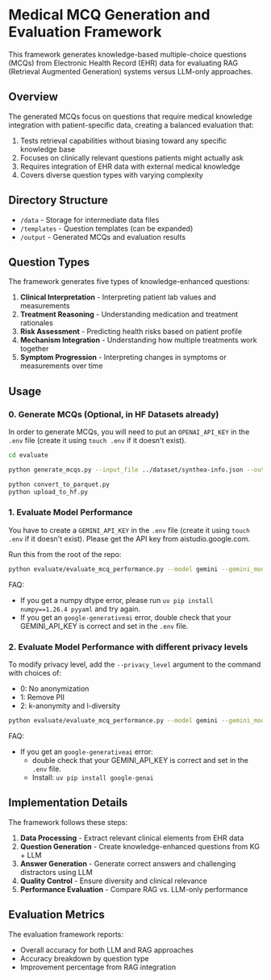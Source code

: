 # Medical MCQ Generation and Evaluation Framework

This framework generates knowledge-based multiple-choice questions (MCQs) from Electronic Health Record (EHR) data for evaluating RAG (Retrieval Augmented Generation) systems versus LLM-only approaches.

## Overview

The generated MCQs focus on questions that require medical knowledge integration with patient-specific data, creating a balanced evaluation that:

1. Tests retrieval capabilities without biasing toward any specific knowledge base
2. Focuses on clinically relevant questions patients might actually ask
3. Requires integration of EHR data with external medical knowledge
4. Covers diverse question types with varying complexity

## Directory Structure

- `/data` - Storage for intermediate data files
- `/templates` - Question templates (can be expanded)
- `/output` - Generated MCQs and evaluation results

## Question Types

The framework generates five types of knowledge-enhanced questions:

1. **Clinical Interpretation** - Interpreting patient lab values and measurements
2. **Treatment Reasoning** - Understanding medication and treatment rationales
3. **Risk Assessment** - Predicting health risks based on patient profile
4. **Mechanism Integration** - Understanding how multiple treatments work together
5. **Symptom Progression** - Interpreting changes in symptoms or measurements over time

## Usage

### 0. Generate MCQs (Optional, in HF Datasets already)

In order to generate MCQs, you will need to put an `OPENAI_API_KEY` in the `.env` file (create it using `touch .env` if it doesn't exist).

```bash
cd evaluate

python generate_mcqs.py --input_file ../dataset/synthea-info.json --output_file ./data/medical_mcqs.json --num_questions 400 --primekg_path ../dataset/primekg/ --questions_per_type 3 --checkpoint_file ./output/mcq_checkpoint.json --resume --seed 42

python convert_to_parquet.py
python upload_to_hf.py
```

### 1. Evaluate Model Performance

You have to create a `GEMINI_API_KEY` in the `.env` file (create it using `touch .env` if it doesn't exist). Please get the API key from aistudio.google.com.

Run this from the root of the repo: 
```bash
python evaluate/evaluate_mcq_performance.py --model gemini --gemini_model gemini-2.0-flash --output_file ./evaluate/output/level0_evals.json --seed 09052023 --num_questions 400 --privacy_level 0
```

FAQ: 
- If you get a numpy dtype error, please run `uv pip install numpy==1.26.4 pyyaml` and try again.
- If you get an `google-generativeai` error, double check that your GEMINI_API_KEY is correct and set in the `.env` file.

### 2. Evaluate Model Performance with different privacy levels

To modify privacy level, add the `--privacy_level` argument to the command with choices of: 
- 0: No anonymization
- 1: Remove PII
- 2: k-anonymity and l-diversity

```bash
python evaluate/evaluate_mcq_performance.py --model gemini --gemini_model gemini-2.0-flash --output_file ./evaluate/output/level1_evals.json --seed 09052023 --num_questions 400 --privacy_level 1
```

FAQ: 
- If you get an `google-generativeai` error: 
    - double check that your GEMINI_API_KEY is correct and set in the `.env` file.
    - Install: `uv pip install google-genai`

## Implementation Details

The framework follows these steps:

1. **Data Processing** - Extract relevant clinical elements from EHR data
2. **Question Generation** - Create knowledge-enhanced questions from KG + LLM
3. **Answer Generation** - Generate correct answers and challenging distractors using LLM
4. **Quality Control** - Ensure diversity and clinical relevance
5. **Performance Evaluation** - Compare RAG vs. LLM-only performance

## Evaluation Metrics

The evaluation framework reports:

- Overall accuracy for both LLM and RAG approaches
- Accuracy breakdown by question type
- Improvement percentage from RAG integration
